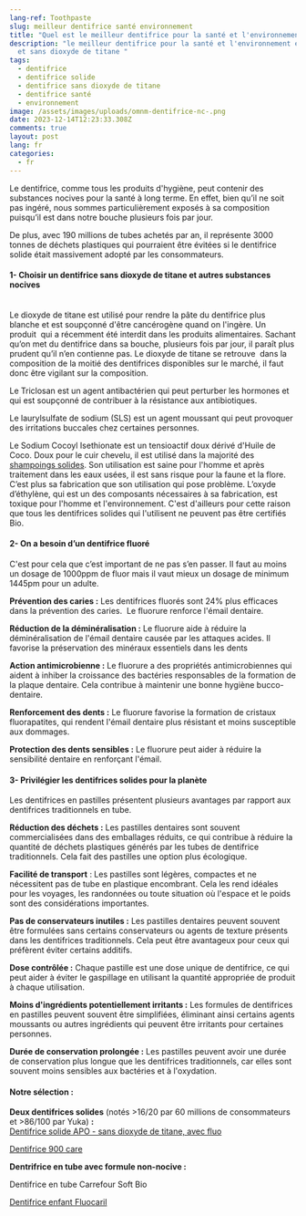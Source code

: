 ```yaml
---
lang-ref: Toothpaste
slug: meilleur dentifrice santé environnement
title: "Quel est le meilleur dentifrice pour la santé et l'environnement? "
description: "le meilleur dentifrice pour la santé et l'environnement est solide
  et sans dioxyde de titane "
tags:
  - dentifrice
  - dentifrice solide
  - dentifrice sans dioxyde de titane
  - dentifrice santé
  - environnement
image: /assets/images/uploads/omnm-dentifrice-nc-.png
date: 2023-12-14T12:23:33.308Z
comments: true
layout: post
lang: fr
categories:
  - fr
---
```

Le dentifrice, comme tous les produits d'hygiène, peut contenir des substances nocives pour la santé à long terme. En effet, bien qu’il ne soit pas ingéré, nous sommes particulièrement exposés à sa composition puisqu’il est dans notre bouche plusieurs fois par jour.

De plus, avec 190 millions de tubes achetés par an, il représente 3000 tonnes de déchets plastiques qui pourraient être évitées si le dentifrice solide était massivement adopté par les consommateurs.

#### 1- Choisir un dentifrice sans dioxyde de titane et autres substances nocives

\
Le dioxyde de titane est utilisé pour rendre la pâte du dentifrice plus blanche et est soupçonné d'être cancérogène quand on l'ingère. Un produit  qui a récemment été interdit dans les produits alimentaires. Sachant qu’on met du dentifrice dans sa bouche, plusieurs fois par jour, il paraît plus prudent qu’il n’en contienne pas. Le dioxyde de titane se retrouve  dans la composition de la moitié des dentifrices disponibles sur le marché, il faut donc être vigilant sur la composition. 

Le Triclosan est un agent antibactérien qui peut perturber les hormones et qui est soupçonné de contribuer à la résistance aux antibiotiques.

Le laurylsulfate de sodium (SLS) est un agent moussant qui peut provoquer des irritations buccales chez certaines personnes.

​​Le Sodium Cocoyl Isethionate est un tensioactif doux dérivé d'Huile de Coco. Doux pour le cuir chevelu, il est utilisé dans la majorité des [shampoings solides](https://thetrustsociety.fr/collections/shampoings-solides-zero-dechet-excellent-yuka). Son utilisation est saine pour l'homme et après traitement dans les eaux usées, il est sans risque pour la faune et la flore. C’est plus sa fabrication que son utilisation qui pose problème. L’oxyde d’éthylène, qui est un des composants nécessaires à sa fabrication, est toxique pour l'homme et l'environnement. C'est d'ailleurs pour cette raison que tous les dentifrices solides qui l'utilisent ne peuvent pas être certifiés Bio.



#### 2- On a besoin d’un dentifrice fluoré

C'est pour cela que c’est important de ne pas s’en passer. Il faut au moins un dosage de 1000ppm de fluor mais il vaut mieux un dosage de minimum 1445pm pour un adulte. 

**Prévention des caries :** Les dentifrices fluorés sont 24% plus efficaces dans la prévention des caries.  Le fluorure renforce l'émail dentaire. 

**Réduction de la déminéralisation :** Le fluorure aide à réduire la déminéralisation de l'émail dentaire causée par les attaques acides. Il favorise la préservation des minéraux essentiels dans les dents

**Action antimicrobienne :** Le fluorure a des propriétés antimicrobiennes qui aident à inhiber la croissance des bactéries responsables de la formation de la plaque dentaire. Cela contribue à maintenir une bonne hygiène bucco-dentaire.

**Renforcement des dents :** Le fluorure favorise la formation de cristaux fluorapatites, qui rendent l'émail dentaire plus résistant et moins susceptible aux dommages.

**Protection des dents sensibles :** Le fluorure peut aider à réduire la sensibilité dentaire en renforçant l'émail.



#### **3- Privilégier les dentifrices solides pour la planète**

Les dentifrices en pastilles présentent plusieurs avantages par rapport aux dentifrices traditionnels en tube.

**Réduction des déchets :** Les pastilles dentaires sont souvent commercialisées dans des emballages réduits, ce qui contribue à réduire la quantité de déchets plastiques générés par les tubes de dentifrice traditionnels. Cela fait des pastilles une option plus écologique.

**Facilité de transport** : Les pastilles sont légères, compactes et ne nécessitent pas de tube en plastique encombrant. Cela les rend idéales pour les voyages, les randonnées ou toute situation où l'espace et le poids sont des considérations importantes.

**Pas de conservateurs inutiles :** Les pastilles dentaires peuvent souvent être formulées sans certains conservateurs ou agents de texture présents dans les dentifrices traditionnels. Cela peut être avantageux pour ceux qui préfèrent éviter certains additifs.

**Dose contrôlée :** Chaque pastille est une dose unique de dentifrice, ce qui peut aider à éviter le gaspillage en utilisant la quantité appropriée de produit à chaque utilisation. 

**Moins d'ingrédients potentiellement irritants :** Les formules de dentifrices en pastilles peuvent souvent être simplifiées, éliminant ainsi certains agents moussants ou autres ingrédients qui peuvent être irritants pour certaines personnes.

**Durée de conservation prolongée :** Les pastilles peuvent avoir une durée de conservation plus longue que les dentifrices traditionnels, car elles sont souvent moins sensibles aux bactéries et à l'oxydation.

#### Notre sélection : 

**Deux dentifrices solides** (notés >16/20 par 60 millions de consommateurs et >86/100 par Yuka) **:**\
[Dentifrice solide APO - sans dioxyde de titane, avec fluo](<https://www.greenweez.com/produit/dentifrice-solide-a-la-menthe-125-pastilles/1APOO0007>)

[Dentifrice 900 care](<https://900.care/products/dentifrice>)

**Dentrifrice en tube avec formule non-nocive :**

Dentifrice en tube Carrefour Soft Bio [](<https://www.carrefour.fr/p/dentifrice-fraicheur-carrefour-soft-bio-3560071172015>)

[Dentifrice enfant Fluocaril ](https://www.fluocaril.fr/produits/dentifrices/fluocaril-dentifrice-kids-gel-fraise-bi-fluore-100-mg.html)